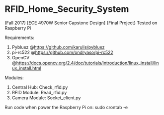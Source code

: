 # RFID_Home_Security_System
(Fall 2017) [ECE 4970W Senior Capstone Design] {Final Project} Tested on Raspberry Pi


Requirements:
1) Pybluez @https://github.com/karulis/pybluez
2) pi-rc522 @https://github.com/ondryaso/pi-rc522
3) OpenCV @https://docs.opencv.org/2.4/doc/tutorials/introduction/linux_install/linux_install.html

Modules:
1) Central Hub: Check_rfid.py
2) RFID Module: Read_rfid.py
3) Camera Module: Socket_client.py

Run code when power the Raspberry Pi on:
  sudo crontab -e

